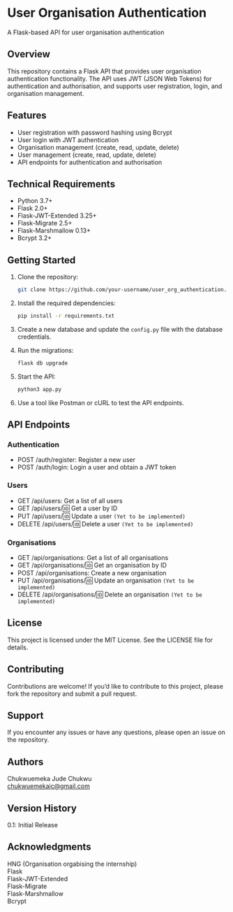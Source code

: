 # User Organisation Authentication

A Flask-based API for user organisation authentication

## Overview

This repository contains a Flask API that provides user organisation authentication functionality. The API uses JWT (JSON Web Tokens) for authentication and authorisation, and supports user registration, login, and organisation management.

## Features

- User registration with password hashing using Bcrypt
- User login with JWT authentication
- Organisation management (create, read, update, delete)
- User management (create, read, update, delete)
- API endpoints for authentication and authorisation

## Technical Requirements

- Python 3.7+
- Flask 2.0+
- Flask-JWT-Extended 3.25+
- Flask-Migrate 2.5+
- Flask-Marshmallow 0.13+
- Bcrypt 3.2+

## Getting Started

1. Clone the repository:
   ```bash
   git clone https://github.com/your-username/user_org_authentication.git

2. Install the required dependencies:
    ```bash
    pip install -r requirements.txt

3. Create a new database and update the `config.py` file with the database credentials.

4. Run the migrations:
    ```bash
    flask db upgrade

5. Start the API:
    ```bash
    python3 app.py

6. Use a tool like Postman or cURL to test the API endpoints.


## API Endpoints
### Authentication
* POST /auth/register: Register a new user
* POST /auth/login: Login a user and obtain a JWT token

### Users
* GET /api/users: Get a list of all users
* GET /api/users/:id: Get a user by ID
* PUT /api/users/:id: Update a user `(Yet to be implemented)`
* DELETE /api/users/:id: Delete a user `(Yet to be implemented)`

### Organisations
* GET /api/organisations: Get a list of all organisations
* GET /api/organisations/:id: Get an organisation by ID
* POST /api/organisations: Create a new organisation
* PUT /api/organisations/:id: Update an organisation `(Yet to be implemented)`
* DELETE /api/organisations/:id: Delete an organisation `(Yet to be implemented)`

## License
This project is licensed under the MIT License. See the LICENSE file for details.

## Contributing
Contributions are welcome! If you’d like to contribute to this project, please fork the repository and submit a pull request.

## Support
If you encounter any issues or have any questions, please open an issue on the repository.

## Authors
Chukwuemeka Jude Chukwu\
chukwuemekajc@gmail.com

## Version History
0.1: Initial Release

## Acknowledgments
HNG (Organisation orgabising the internship)\
Flask\
Flask-JWT-Extended\
Flask-Migrate\
Flask-Marshmallow\
Bcrypt
